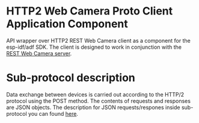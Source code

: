 # HTTP2 Web Camera Proto Client Application Component
API wrapper over HTTP2 REST Web Camera client as a component for the esp-idf/adf SDK. The client is designed to work in conjunction with the [REST Web Camera server](https://github.com/iLya2IK/wcwebcamserver).

# Sub-protocol description
Data exchange between devices is carried out according to the HTTP/2 protocol using the POST method. The contents of requests and responses are JSON objects. The description for JSON requests/respones inside sub-protocol you can found [here](https://github.com/iLya2IK/wcwebcamserver/wiki).
